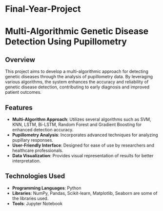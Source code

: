 # Final-Year-Project

# Multi-Algorithmic Genetic Disease Detection Using Pupillometry

## Overview
This project aims to develop a multi-algorithmic approach for detecting genetic diseases through the analysis of pupillometry data. By leveraging various algorithms, the system enhances the accuracy and reliability of genetic disease detection, contributing to early diagnosis and improved patient outcomes.

## Features
- **Multi-Algorithm Approach**: Utilizes several algorithms such as SVM, KNN, LSTM, Bi-LSTM, Random Forest and Gradient Boosting for enhanced detection accuracy.
- **Pupillometry Analysis**: Incorporates advanced techniques for analyzing pupillary responses.
- **User-Friendly Interface**: Designed for ease of use by researchers and healthcare professionals.
- **Data Visualization**: Provides visual representation of results for better interpretation.

## Technologies Used
- **Programming Languages**: Python
- **Libraries**: NumPy, Pandas, Scikit-learn, Matplotlib, Seaborn are some of the libraries used.
- **Tools**: Jupyter Notebook

